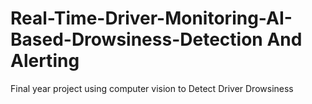 # Real-Time-Driver-Monitoring-AI-Based-Drowsiness-Detection And Alerting
Final year project using computer vision to Detect Driver Drowsiness 

